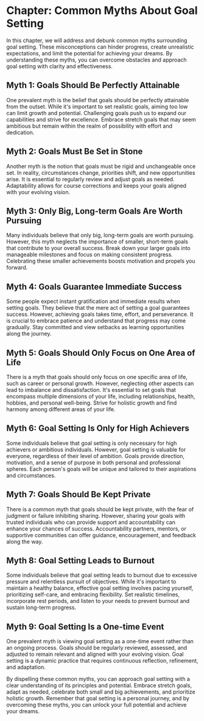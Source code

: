 Chapter: Common Myths About Goal Setting
========================================

In this chapter, we will address and debunk common myths surrounding goal setting. These misconceptions can hinder progress, create unrealistic expectations, and limit the potential for achieving your dreams. By understanding these myths, you can overcome obstacles and approach goal setting with clarity and effectiveness.

Myth 1: Goals Should Be Perfectly Attainable
--------------------------------------------

One prevalent myth is the belief that goals should be perfectly attainable from the outset. While it's important to set realistic goals, aiming too low can limit growth and potential. Challenging goals push us to expand our capabilities and strive for excellence. Embrace stretch goals that may seem ambitious but remain within the realm of possibility with effort and dedication.

Myth 2: Goals Must Be Set in Stone
----------------------------------

Another myth is the notion that goals must be rigid and unchangeable once set. In reality, circumstances change, priorities shift, and new opportunities arise. It is essential to regularly review and adjust goals as needed. Adaptability allows for course corrections and keeps your goals aligned with your evolving vision.

Myth 3: Only Big, Long-term Goals Are Worth Pursuing
----------------------------------------------------

Many individuals believe that only big, long-term goals are worth pursuing. However, this myth neglects the importance of smaller, short-term goals that contribute to your overall success. Break down your larger goals into manageable milestones and focus on making consistent progress. Celebrating these smaller achievements boosts motivation and propels you forward.

Myth 4: Goals Guarantee Immediate Success
-----------------------------------------

Some people expect instant gratification and immediate results when setting goals. They believe that the mere act of setting a goal guarantees success. However, achieving goals takes time, effort, and perseverance. It is crucial to embrace patience and understand that progress may come gradually. Stay committed and view setbacks as learning opportunities along the journey.

Myth 5: Goals Should Only Focus on One Area of Life
---------------------------------------------------

There is a myth that goals should only focus on one specific area of life, such as career or personal growth. However, neglecting other aspects can lead to imbalance and dissatisfaction. It's essential to set goals that encompass multiple dimensions of your life, including relationships, health, hobbies, and personal well-being. Strive for holistic growth and find harmony among different areas of your life.

Myth 6: Goal Setting Is Only for High Achievers
-----------------------------------------------

Some individuals believe that goal setting is only necessary for high achievers or ambitious individuals. However, goal setting is valuable for everyone, regardless of their level of ambition. Goals provide direction, motivation, and a sense of purpose in both personal and professional spheres. Each person's goals will be unique and tailored to their aspirations and circumstances.

Myth 7: Goals Should Be Kept Private
------------------------------------

There is a common myth that goals should be kept private, with the fear of judgment or failure inhibiting sharing. However, sharing your goals with trusted individuals who can provide support and accountability can enhance your chances of success. Accountability partners, mentors, or supportive communities can offer guidance, encouragement, and feedback along the way.

Myth 8: Goal Setting Leads to Burnout
-------------------------------------

Some individuals believe that goal setting leads to burnout due to excessive pressure and relentless pursuit of objectives. While it's important to maintain a healthy balance, effective goal setting involves pacing yourself, prioritizing self-care, and embracing flexibility. Set realistic timelines, incorporate rest periods, and listen to your needs to prevent burnout and sustain long-term progress.

Myth 9: Goal Setting Is a One-time Event
----------------------------------------

One prevalent myth is viewing goal setting as a one-time event rather than an ongoing process. Goals should be regularly reviewed, assessed, and adjusted to remain relevant and aligned with your evolving vision. Goal setting is a dynamic practice that requires continuous reflection, refinement, and adaptation.

By dispelling these common myths, you can approach goal setting with a clear understanding of its principles and potential. Embrace stretch goals, adapt as needed, celebrate both small and big achievements, and prioritize holistic growth. Remember that goal setting is a personal journey, and by overcoming these myths, you can unlock your full potential and achieve your dreams.
